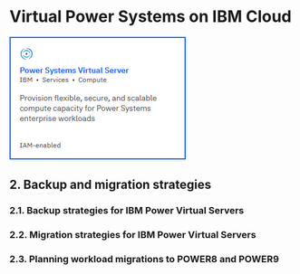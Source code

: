 # Virtual Power Systems on IBM Cloud

[![service-card](../images/service-card.png)](https://cloud.ibm.com/catalog/services/power-systems-virtual-server)

## 2. Backup and migration strategies

### 2.1. Backup strategies for IBM Power Virtual Servers

### 2.2. Migration strategies for IBM Power Virtual Servers

### 2.3. Planning workload migrations to POWER8 and POWER9